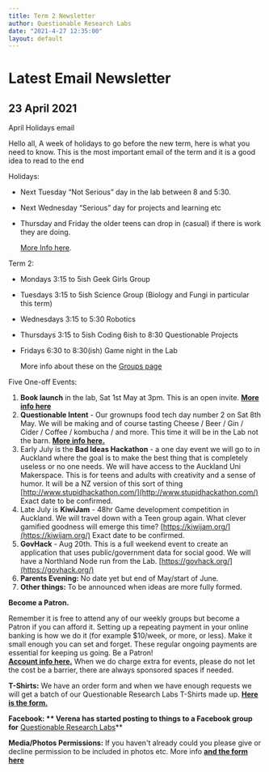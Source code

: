 ```yaml
---
title: Term 2 Newsletter
author: Questionable Research Labs
date: "2021-4-27 12:35:00"
layout: default
---
```


# Latest Email Newsletter

## **23 April 2021**


April Holidays email

Hello all,
A week of holidays to go before the new term, here is what you need to know. This is the most important email of the term and it is a good idea to read to the end

Holidays:

*   Next Tuesday “Not Serious” day in the lab between 8 and 5:30.
*   Next Wednesday “Serious” day for projects and learning etc
*   Thursday and Friday the older teens can drop in (casual) if there is work they are doing.

	[More Info here](https://docs.google.com/forms/d/e/1FAIpQLSdyK9vYN5-nYnEFim5O0vLZZw_V9EEuehJYvesavwQKkqbeDQ/viewform).


Term 2:

*   Mondays 	3:15 to 5ish Geek Girls Group
*   Tuesdays 	3:15 to 5ish Science Group (Biology and Fungi in particular this term)
*   Wednesdays 	3:15 to 5:30 Robotics 
*   Thursdays  	3:15 to 5ish Coding
        6ish to 8:30 Questionable Projects
*   Fridays	6:30 to 8:30(ish) Game night in the Lab

	More info about these on the [Groups page](https://questionable.org.nz/info/groups/)


Five One-off Events:

1. **Book launch** in the lab, Sat 1st May at 3pm. This is an open invite.  **[More info here](https://drive.google.com/file/d/1WL_Od2nqzYgxVXqmzUjNxyal73KTkzba/view?usp=sharing)**
2. **Questionable Intent** - Our grownups food tech day number 2 on Sat 8th May. We will be making and of course tasting Cheese / Beer / Gin / Cider / Coffee / kombucha / and more. This time it will be in the Lab not the barn. **[More info here.](https://forms.gle/8XPZfDRGjBv4mdYM9)**
3. Early July is the **Bad Ideas Hackathon** - a one day event we will go to in Auckland where the goal is to make the best thing that is completely useless or no one needs. We will have access to the Auckland Uni Makerspace. This is for teens and adults with creativity and a sense of humor. It will be a NZ version of this sort of thing [http://www.stupidhackathon.com/](http://www.stupidhackathon.com/) Exact date to be confirmed.
4. Late July is **KiwiJam** - 48hr Game development competition in Auckland. We will travel down with a Teen group again. What clever gamified goodness will emerge this time? [https://kiwijam.org/](https://kiwijam.org/) Exact date to be confirmed.
5. **GovHack** - Aug 20th. This is a full weekend event to create an application that uses public/government data for social good. We will have a Northland Node run from the Lab. [https://govhack.org/](https://govhack.org/) 
6. **Parents Evening:** No date yet but end of May/start of June.
7. **Other things:** To be announced when ideas are more fully formed.


**Become a Patron.**

Remember it is free to attend any of our weekly groups but become a Patron if you can afford it. Setting up a repeating payment in your online banking is how we do it (for example $10/week, or more, or less). Make it small enough you can set and forget. These regular ongoing payments are essential for keeping us going. Be a Patron!  
**[Account info here.](https://questionable.org.nz/info/membership/)**
When we do charge extra for events, please do not let the cost be a barrier, there are always sponsored spaces if needed.


**T-Shirts:**
We have an order form and when we have enough requests we will get a batch of our Questionable Research Labs T-Shirts made up.  **[Here is the form.](https://forms.gle/VkvNPyN9gRM9S41L6)**

**Facebook: **
Verena has started posting to things to a Facebook group for** [Questionable Research Labs](https://www.facebook.com/search/top/?q=questionable%20research%20labs)**

**Media/Photos Permissions:**
If you haven't already could you please give or decline permission to be included in photos etc. More info **[and the form here](https://forms.gle/rjcvsDMQxZnidSHF6)**


